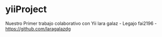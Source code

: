 # yiiProject
 Nuestro  Primer trabajo colaborativo con Yii
lara galaz - Legajo fai2196 - https://github.com/laragalazdg